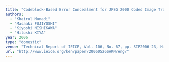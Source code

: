 ```yaml
---
title: "Codeblock-Based Error Concealment for JPEG 2000 Coded Image Transmission over Lossy Packet Networks"
authors:
  - "Khairul Munadi"
  - "Masaaki FUJIYOSHI"
  - "Kiyoshi NISHIKAWA"
  - "Hitoshi KIYA"
year: 2006
type: "domestic"
venue: "Technical Report of IEICE, Vol. 106, No. 67, pp. SIP2006-23, Himeji-shi, Hyogo-ken, 2006-05-26."
url: "http://www.ieice.org/ken/paper/20060526SAKN/eng/"
---
```

